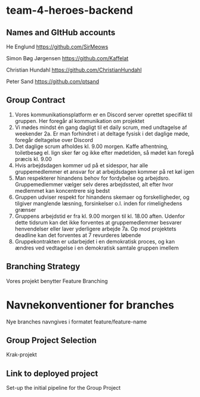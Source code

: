 # team-4-heroes-backend

## Names and GItHub accounts
He Englund https://github.com/SirMeows 

Simon Bøg Jørgensen https://github.com/Kaffelat 

Christian Hundahl https://github.com/ChristianHundahl 

Peter Sand https://github.com/ptsand

## Group Contract
1. Vores kommunikationsplatform er en Discord server oprettet specifikt til gruppen. Her foregår al kommunikation om projektet
2. Vi mødes mindst én gang dagligt til et daily scrum, med undtagelse af weekender 
2a. Er man forhindret i at deltage fysisk i det daglige møde, foregår deltagelse over Discord
4. Det daglige scrum afholdes kl. 9.00 morgen. Kaffe afhentning, toiletbesøg el. lign sker før og ikke efter mødetiden, så mødet kan foregå præcis kl. 9.00
5. Hvis arbejdsdagen kommer ud på et sidespor, har alle gruppemedlemmer et ansvar for at arbejdsdagen kommer på ret køl igen
6. Man respekterer hinandens behov for fordybelse og arbejdsro. Gruppemedlemmer vælger selv deres arbejdssted, alt efter hvor medlemmet kan koncentrere sig bedst
7. Gruppen udviser respekt for hinandens skemaer og forskelligheder, og tilgiver manglende læsning, forsinkelser o.l. inden for rimelighedens grænser
8. Gruppens arbejdstid er fra kl. 9.00 morgen til kl. 18.00 aften. Udenfor dette tidsrum kan det ikke forventes at gruppemedlemmer besvarer henvendelser eller laver yderligere arbejde
7a. Op mod projektets deadline kan det forventes at 7 revurderes løbende 
9. Gruppekontrakten er udarbejdet i en demokratisk proces, og kan ændres ved vedtagelse i en demokratisk samtale gruppen imellem

## Branching Strategy
Vores projekt benytter Feature Branching
# Navnekonventioner for branches
Nye branches navngives i formatet feature/feature-name

## Group Project Selection
Krak-projekt

## Link to deployed project
Set-up the initial pipeline for the Group Project
